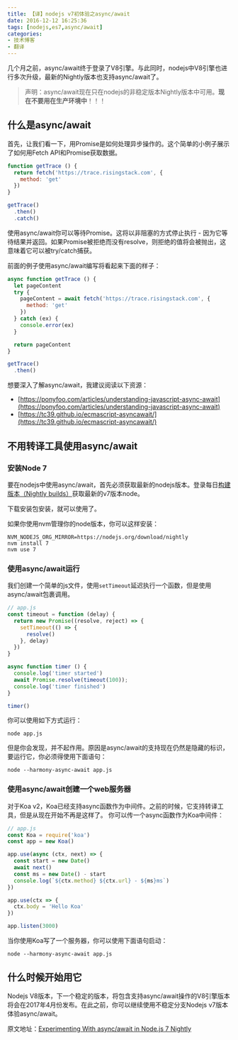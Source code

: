 ```yaml
---
title: 【译】nodejs v7初体验之async/await
date: 2016-12-12 16:25:36
tags: [nodejs,es7,async/await]
categories:
- 技术博客
- 翻译
---
```


几个月之前，async/await终于登录了V8引擎。与此同时，nodejs中V8引擎也进行多次升级，最新的Nightly版本也支持async/await了。
> 声明：async/await现在只在nodejs的非稳定版本Nightly版本中可用。**现在不要用在生产环境中**！！！

<!--more-->

## 什么是async/await
首先，让我们看一下，用Promise是如何处理异步操作的。这个简单的小例子展示了如何用Fetch API和Promise获取数据。

```js
function getTrace () {
  return fetch('https://trace.risingstack.com', {
    method: 'get'
  })
}

getTrace()
  .then()
  .catch()
```

使用async/await你可以等待Promise。这将以非阻塞的方式停​​止执行 - 因为它等待结果并返回。如果Promise被拒绝而没有resolve，则拒绝的值将会被抛出，这意味着它可以被try/catch捕获。

前面的例子使用async/await编写将看起来下面的样子：

```js
async function getTrace () {
  let pageContent
  try {
    pageContent = await fetch('https://trace.risingstack.com', {
      method: 'get'
    })
  } catch (ex) {
    console.error(ex)
  }

  return pageContent
}

getTrace()
  .then()
```

想要深入了解async/await，我建议阅读以下资源：
* [https://ponyfoo.com/articles/understanding-javascript-async-await](https://ponyfoo.com/articles/understanding-javascript-async-await)
* [https://tc39.github.io/ecmascript-asyncawait/](https://tc39.github.io/ecmascript-asyncawait/)

## 不用转译工具使用async/await
### 安装Node 7
要在nodejs中使用async/await，首先必须获取最新的nodejs版本。登录每日[构建版本（Nightly builds）](https://nodejs.org/download/nightly/)获取最新的v7版本node。

下载安装包安装，就可以使用了。

如果你使用nvm管理你的node版本，你可以这样安装：

```
NVM_NODEJS_ORG_MIRROR=https://nodejs.org/download/nightly
nvm install 7
nvm use 7
```

### 使用async/await运行
我们创建一个简单的js文件，使用`setTimeout`延迟执行一个函数，但是使用async/await包裹调用。

```js
// app.js
const timeout = function (delay) {
  return new Promise((resolve, reject) => {
    setTimeout(() => {
      resolve()
    }, delay)
  })
}

async function timer () {
  console.log('timer started')
  await Promise.resolve(timeout(100));
  console.log('timer finished')
}

timer()
```

你可以使用如下方式运行：

```
node app.js
```

但是你会发现，并不起作用。原因是async/await的支持现在仍然是隐藏的标识，要运行它，你必须得使用下面语句：

```
node --harmony-async-await app.js
```

### 使用async/await创建一个web服务器
对于Koa v2，Koa已经支持async函数作为中间件。之前的时候，它支持转译工具，但是从现在开始不再是这样了。
你可以传一个async函数作为Koa中间件：

```js
// app.js
const Koa = require('koa')
const app = new Koa()

app.use(async (ctx, next) => {
  const start = new Date()
  await next()
  const ms = new Date() - start
  console.log(`${ctx.method} ${ctx.url} - ${ms}ms`)
})

app.use(ctx => {
  ctx.body = 'Hello Koa'
})

app.listen(3000)
```

当你使用Koa写了一个服务器，你可以使用下面语句启动：

```
node --harmony-async-await app.js
```

## 什么时候开始用它
Nodejs V8版本，下一个稳定的版本，将包含支持async/await操作的V8引擎版本将会在2017年4月份发布。在此之前，你可以继续使用不稳定分支Nodejs v7版本体验async/await。

原文地址：[Experimenting With async/await in Node.js 7 Nightly](https://blog.risingstack.com/async-await-node-js-7-nightly/)
